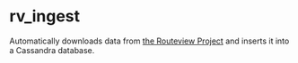 # rv_ingest

Automatically downloads data from [the Routeview Project](http://archive.routeviews.org/route-views6/bgpdata/) and inserts it into a Cassandra database.